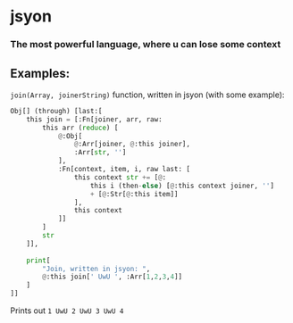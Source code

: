 # jsyon

### The most powerful language, where u can lose some context

## Examples:
`join(Array, joinerString)` function, written in jsyon (with some example):

```python
Obj[] (through) [last:[
    this join = [:Fn[joiner, arr, raw:
        this arr (reduce) [
            @:Obj[
                @:Arr[joiner, @:this joiner],
                :Arr[str, '']
            ],
            :Fn[context, item, i, raw last: [
                this context str += [@:
                    this i (then-else) [@:this context joiner, '']
                    + [@:Str[@:this item]]
                ],
                this context
            ]]
        ]
        str
    ]],
    
    print[
        "Join, written in jsyon: ",
        @:this join[' UwU ', :Arr[1,2,3,4]]
    ]
]]
```
Prints out `1 UwU 2 UwU 3 UwU 4`
